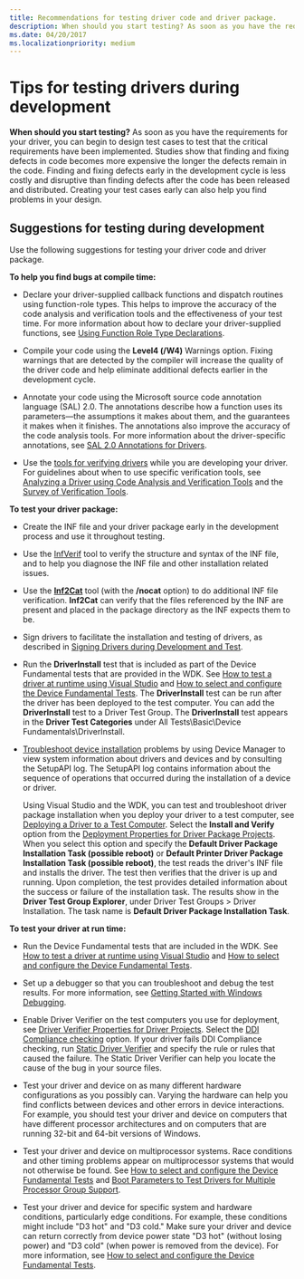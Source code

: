 ```yaml
---
title: Recommendations for testing driver code and driver package.
description: When should you start testing? As soon as you have the requirements for your driver, you can begin to design test cases to test that the critical requirements have been implemented.
ms.date: 04/20/2017
ms.localizationpriority: medium
---
```


# Tips for testing drivers during development

**When should you start testing?** As soon as you have the requirements for your driver, you can begin to design test cases to test that the critical requirements have been implemented. Studies show that finding and fixing defects in code becomes more expensive the longer the defects remain in the code. Finding and fixing defects early in the development cycle is less costly and disruptive than finding defects after the code has been released and distributed. Creating your test cases early can also help you find problems in your design.

## <span id="suggestions_for_testing_drivers"></span><span id="SUGGESTIONS_FOR_TESTING_DRIVERS"></span>Suggestions for testing during development


Use the following suggestions for testing your driver code and driver package.

**To help you find bugs at compile time:**

-   Declare your driver-supplied callback functions and dispatch routines using function-role types. This helps to improve the accuracy of the code analysis and verification tools and the effectiveness of your test time. For more information about how to declare your driver-supplied functions, see [Using Function Role Type Declarations](../devtest/using-function-role-type-declarations.md).

-   Compile your code using the **Level4 (/W4)** Warnings option. Fixing warnings that are detected by the compiler will increase the quality of the driver code and help eliminate additional defects earlier in the development cycle.
-   Annotate your code using the Microsoft source code annotation language (SAL) 2.0. The annotations describe how a function uses its parameters—the assumptions it makes about them, and the guarantees it makes when it finishes. The annotations also improve the accuracy of the code analysis tools. For more information about the driver-specific annotations, see [SAL 2.0 Annotations for Drivers](../devtest/sal-2-annotations-for-windows-drivers.md).
-   Use the [tools for verifying drivers](../devtest/tools-for-verifying-drivers.md) while you are developing your driver. For guidelines about when to use specific verification tools, see [Analyzing a Driver using Code Analysis and Verification Tools](analyzing-driver-quality-by-using-code-analysis-tools.md) and the [Survey of Verification Tools](../devtest/survey-of-verification-tools.md).

**To test your driver package:**

-   Create the INF file and your driver package early in the development process and use it throughout testing.

-   Use the [InfVerif](../devtest/infverif.md) tool to verify the structure and syntax of the INF file, and to help you diagnose the INF file and other installation related issues.

-   Use the [**Inf2Cat**](../devtest/inf2cat.md) tool (with the **/nocat** option) to do additional INF file verification. **Inf2Cat** can verify that the files referenced by the INF are present and placed in the package directory as the INF expects them to be.

-   Sign drivers to facilitate the installation and testing of drivers, as described in [Signing Drivers during Development and Test](../install/introduction-to-test-signing.md).

-   Run the **DriverInstall** test that is included as part of the Device Fundamental tests that are provided in the WDK. See [How to test a driver at runtime using Visual Studio](testing-a-driver-at-runtime.md) and [How to select and configure the Device Fundamental Tests](how-to-select-and-configure-the-device-fundamental-tests.md). The **DriverInstall** test can be run after the driver has been deployed to the test computer. You can add the **DriverInstall** test to a Driver Test Group. The **DriverInstall** test appears in the **Driver Test Categories** under All Tests\\Basic\\Device Fundamentals\\DriverInstall.

-   [Troubleshoot device installation](../install/troubleshooting-device-and-driver-installations.md) problems by using Device Manager to view system information about drivers and devices and by consulting the SetupAPI log. The SetupAPI log contains information about the sequence of operations that occurred during the installation of a device or driver.

    Using Visual Studio and the WDK, you can test and troubleshoot driver package installation when you deploy your driver to a test computer, see [Deploying a Driver to a Test Computer](deploying-a-driver-to-a-test-computer.md). Select the **Install and Verify** option from the [Deployment Properties for Driver Package Projects](deployment-properties-for-driver-projects.md). When you select this option and specify the **Default Driver Package Installation Task (possible reboot)** or **Default Printer Driver Package Installation Task (possible reboot)**, the test reads the driver's INF file and installs the driver. The test then verifies that the driver is up and running. Upon completion, the test provides detailed information about the success or failure of the installation task. The results show in the **Driver Test Group Explorer**, under Driver Test Groups &gt; Driver Installation. The task name is **Default Driver Package Installation Task**.

**To test your driver at run time:**

-   Run the Device Fundamental tests that are included in the WDK. See [How to test a driver at runtime using Visual Studio](testing-a-driver-at-runtime.md) and [How to select and configure the Device Fundamental Tests](how-to-select-and-configure-the-device-fundamental-tests.md).

-   Set up a debugger so that you can troubleshoot and debug the test results. For more information, see [Getting Started with Windows Debugging](../debugger/getting-started-with-windows-debugging.md).
 
-   Enable Driver Verifier on the test computers you use for deployment, see [Driver Verifier Properties for Driver Projects](driver-verifier-properties-for--driver-projects.md). Select the [DDI Compliance checking](../devtest/ddi-compliance-checking.md) option. If your driver fails DDI Compliance checking, run [Static Driver Verifier](../devtest/static-driver-verifier.md) and specify the rule or rules that caused the failure. The Static Driver Verifier can help you locate the cause of the bug in your source files.
-   Test your driver and device on as many different hardware configurations as you possibly can. Varying the hardware can help you find conflicts between devices and other errors in device interactions. For example, you should test your driver and device on computers that have different processor architectures and on computers that are running 32-bit and 64-bit versions of Windows.

-   Test your driver and device on multiprocessor systems. Race conditions and other timing problems appear on multiprocessor systems that would not otherwise be found. See [How to select and configure the Device Fundamental Tests](how-to-select-and-configure-the-device-fundamental-tests.md) and [Boot Parameters to Test Drivers for Multiple Processor Group Support](../devtest/boot-parameters-to-test-drivers-for-multiple-processor-group-support.md).

-   Test your driver and device for specific system and hardware conditions, particularly edge conditions. For example, these conditions might include "D3 hot" and "D3 cold." Make sure your driver and device can return correctly from device power state "D3 hot" (without losing power) and "D3 cold" (when power is removed from the device). For more information, see [How to select and configure the Device Fundamental Tests](how-to-select-and-configure-the-device-fundamental-tests.md).
